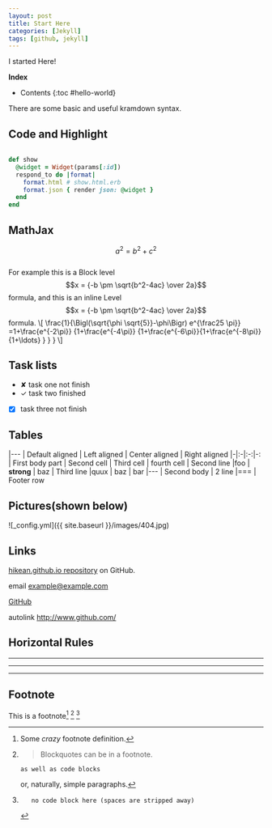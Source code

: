 ```yaml
---
layout: post
title: Start Here
categories: [Jekyll]
tags: [github, jekyll]
---
```


<!-- more --> I started Here!<!-- more -->


**Index**


* Contents
{:toc #hello-world}

There are some basic and useful kramdown syntax.

## Code and Highlight


```ruby

def show
  @widget = Widget(params[:id])
  respond_to do |format|
    format.html # show.html.erb
    format.json { render json: @widget }
  end
end

```

## MathJax

$$a^2 = b^2 + c^2$$<br/>
For example this is a Block level $$x = {-b \pm \sqrt{b^2-4ac} \over 2a}$$ formula, and this is an inline Level 
$$x = {-b \pm \sqrt{b^2-4ac} \over 2a}$$ formula.
\\[ \frac{1}{\Bigl(\sqrt{\phi \sqrt{5}}-\phi\Bigr) e^{\frac25 \pi}} =1+\frac{e^{-2\pi}} {1+\frac{e^{-4\pi}} {1+\frac{e^{-6\pi}}{1+\frac{e^{-8\pi}} {1+\ldots} } } } \\]

## Task lists
 - ✘ task one not finish
 - ✓ task two finished 

- [x] task three not finish

## Tables

|---
| Default aligned | Left aligned | Center aligned | Right aligned
|-|:-|:-:|-:
| First body part | Second cell | Third cell | fourth cell
| Second line |foo | **strong** | baz
| Third line |quux | baz | bar
|---
| Second body
| 2 line
|===
| Footer row

## Pictures(shown below)
![_config.yml]({{ site.baseurl }}/images/404.jpg)

## Links

[hikean.github.io repository](https://github.com/hikean/hikean.github.io) on GitHub.

email <example@example.com>

[GitHub](http://github.com)

autolink  <http://www.github.com/>

## Horizontal Rules

***

*****

- - -

## Footnote

This is a footnote[^1] [^foot_note] [^other-note]

[^1]: Some *crazy* footnote definition.

[^foot_note]:
    > Blockquotes can be in a footnote.

        as well as code blocks

    or, naturally, simple paragraphs.

[^other-note]:       no code block here (spaces are stripped away)
